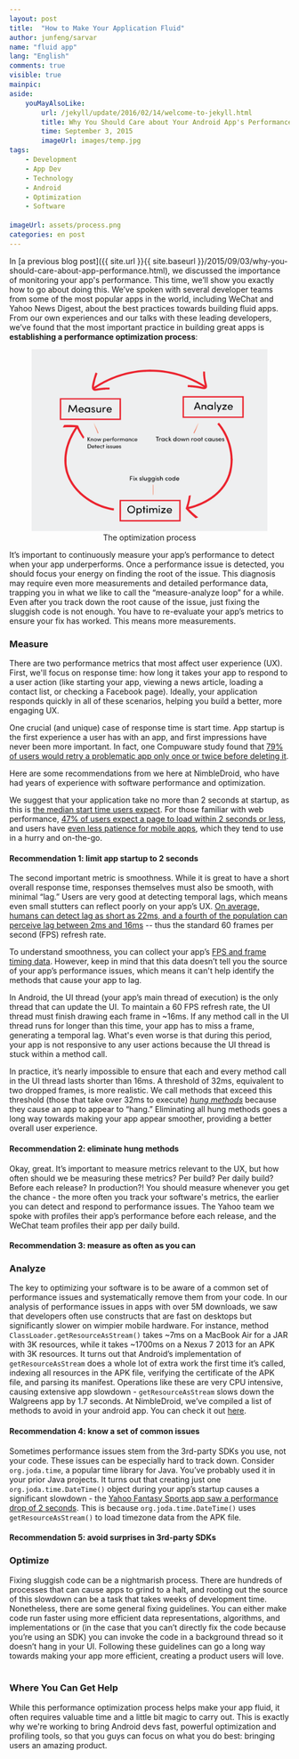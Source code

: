 ```yaml
---
layout: post
title:  "How to Make Your Application Fluid"
author: junfeng/sarvar
name: "fluid app"
lang: "English"
comments: true
visible: true
mainpic:
aside:
    youMayAlsoLike:
        url: /jekyll/update/2016/02/14/welcome-to-jekyll.html
        title: Why You Should Care about Your Android App's Performance
        time: September 3, 2015
        imageUrl: images/temp.jpg
tags:
    - Development
    - App Dev
    - Technology
    - Android
    - Optimization
    - Software

imageUrl: assets/process.png
categories: en post
---
```


In [a previous blog post]({{ site.url }}{{ site.baseurl }}/2015/09/03/why-you-should-care-about-app-performance.html), we discussed the importance of monitoring your app's performance. This time, we’ll show you exactly how to go about doing this.  We’ve spoken with several developer teams from some of the most popular apps in the world, including WeChat and Yahoo News Digest, about the best practices towards building fluid apps. From our own experiences and our talks with these leading developers, we’ve found that the most important practice in building great apps is  **establishing a performance optimization process**:

<figure><img
src="/assets/process.png" alt="Process: measure, analyze, optimize"><figcaption style="text-align: center">
The optimization process </figcaption></figure>


It’s important to continuously measure your app’s performance to detect when your app underperforms.  Once a performance issue is detected, you should focus your energy on finding the root of the issue. This diagnosis may require even more measurements and detailed performance data, trapping you in what we like to call the “measure-analyze loop” for a while.  Even after you track down the root cause of the issue, just fixing the sluggish code is not enough. You have to re-evaluate your app’s metrics to ensure your fix has worked. This means more measurements.

### **Measure**

There are two performance metrics that most affect user experience (UX).  First, we'll focus on response time: how long it takes your app to respond to a user action (like  starting your app, viewing a news article, loading a contact list, or checking a Facebook page). Ideally, your application responds quickly in all of these scenarios, helping you build a better, more engaging UX.

One crucial (and unique) case of response time is start time. App startup is the first experience a user has with an app, and first impressions have never been more important.  In fact, one Compuware study found that [79% of users would retry a problematic app only once or twice before deleting it](https://info.dynatrace.com/rs/compuware/images/Mobile_App_Survey_Report.pdf).

Here are some recommendations from we here at NimbleDroid, who have had years of experience with software performance and optimization.

We suggest that your application take no more than 2 seconds at startup, as this is [the median start time users expect](https://info.dynatrace.com/rs/compuware/images/Mobile_App_Survey_Report.pdf).  For those familiar with web performance, [47% of users expect a page to load within 2 seconds or less](https://blog.kissmetrics.com/loading-time/), and users have [even less patience for mobile apps](http://investor.compuware.com/releasedetail.cfm?releaseid=592528), which they tend to use in a hurry and on-the-go.


<div class="recommendation">
  <div class="recommendation-bar"></div>
  <div class="recommendation-content">
    <h4>Recommendation 1: limit app startup to 2 seconds</h4>
  </div>
</div>


The second important metric is smoothness. While it is great to have a short overall response time, responses themselves must also be smooth, with minimal “lag.”  Users are very good at detecting temporal lags, which means even small stutters can reflect poorly on your app’s UX.  [On average, humans can detect lag as short as 22ms, and a fourth of the population can perceive lag between 2ms and 16ms](http://www.ncbi.nlm.nih.gov/pmc/articles/PMC2826883/figure/F2/) --  thus the standard 60 frames per second (FPS) refresh rate.

To understand smoothness, you can collect your app’s [FPS and frame timing data](https://developer.android.com/preview/testing/performance.html). However, keep in mind that this data doesn’t tell you the source of your app’s performance issues, which means it can't help identify the methods that cause your app to lag.

In Android, the UI thread (your app’s main thread of execution) is the only thread that can update the UI. To maintain a 60 FPS refresh rate, the UI thread must finish drawing each frame in ~16ms.  If any method call in the UI thread runs for longer than this time, your app has to miss a frame, generating a temporal lag.  What's even worse is that during this period, your app is not responsive to any user actions because the UI thread is stuck within a method call.

In practice, it’s nearly impossible to ensure that each and every method call in the UI thread lasts shorter than 16ms. A threshold of 32ms, equivalent to two dropped frames, is more realistic. We call methods that exceed this threshold (those that take over 32ms to execute) [*hung methods*](https://nimbledroid.com/help) because they cause an app to appear to “hang.” Eliminating all hung methods goes a long way towards making your app appear smoother, providing a better overall user experience.


<div class="recommendation">
  <div class="recommendation-bar"></div>
  <div class="recommendation-content">
    <h4>Recommendation 2: eliminate hung methods</h4>
  </div>
</div>




Okay, great. It’s important to measure metrics relevant to the UX, but how often should we be measuring these metrics? Per build? Per daily build? Before each release? In production?!  You should measure whenever you get the chance - the more often you track your software's metrics, the earlier you can detect and respond to performance issues. The Yahoo team we spoke with profiles their app’s performance before each release, and the WeChat team profiles their app per daily build.

<div class="recommendation">
  <div class="recommendation-bar"></div>
  <div class="recommendation-content">
    <h4>Recommendation 3: measure as often as you can</h4>
  </div>
</div>


### **Analyze**


The key to optimizing your software is to be aware of a common set of performance issues and systematically remove them from your code.  In our analysis of performance issues in apps with over 5M downloads, we saw that developers often use constructs that are fast on desktops but significantly slower on wimpier mobile hardware. For instance, method <code>ClassLoader.getResourceAsStream()</code> takes ~7ms on a MacBook Air for a JAR with 3K resources, while it takes ~1700ms on a Nexus 7 2013 for an APK with 3K resources.  It turns out that Android’s implementation of <code>getResourceAsStream</code> does a whole lot of extra work the first time it’s called, indexing all resources in the APK file, verifying the certificate of the APK file, and parsing its manifest.  Operations like these are very CPU intensive, causing extensive app slowdown - <code>getResourceAsStream</code> slows down the Walgreens app by 1.7 seconds. At NimbleDroid, we’ve compiled a list of methods to avoid in your android app. You can check it out [here](https://nimbledroid.com).


<div class="recommendation">
  <div class="recommendation-bar"></div>
  <div class="recommendation-content">
    <h4>Recommendation 4: know a set of common issues</h4>
  </div>
</div>

Sometimes performance issues stem from the 3rd-party SDKs you use, not your code.  These issues can be especially hard to track down. Consider <code>org.joda.time</code>, a popular time library for Java. You’ve probably used it in your prior Java projects.  It turns out that creating just one <code>org.joda.time.DateTime()</code> object during your app’s startup causes a significant slowdown -   the [Yahoo Fantasy Sports app saw a performance drop of 2 seconds](https://nimbledroid.com/play/com.yahoo.mobile.client.android.fantasyfootball?p=2DH2RIaB5laac7#model.FantasyTimeFormatConstants%20static%20initializer). This is because <code>org.joda.time.DateTime()</code> uses <code>getResourceAsStream()</code> to load timezone data from the APK file.


<div class="recommendation">
  <div class="recommendation-bar"></div>
  <div class="recommendation-content">
    <h4>Recommendation 5: avoid surprises in 3rd-party SDKs</h4>
  </div>
</div>

### **Optimize**
Fixing sluggish code can be a nightmarish process. There are hundreds of processes that can cause apps to grind to a halt, and rooting out the source of this slowdown can be a task that takes weeks of development time. Nonetheless, there are some general fixing guidelines. You can either make code run faster using more efficient data representations, algorithms, and implementations or (in the case that you can’t directly fix the code because you’re using an SDK) you can invoke the code in a background thread so it doesn’t hang in your UI. Following these guidelines can go a long way towards making your app more efficient, creating a product users will love.
<br>
<br>

### **Where You Can Get Help**
While this performance optimization process helps make your app fluid, it often requires valuable time and a little bit magic to carry out.  This is exactly why we're working to bring Android devs fast, powerful optimization and profiling tools, so that you guys can focus on what you do best: bringing users an amazing product.
<br>
